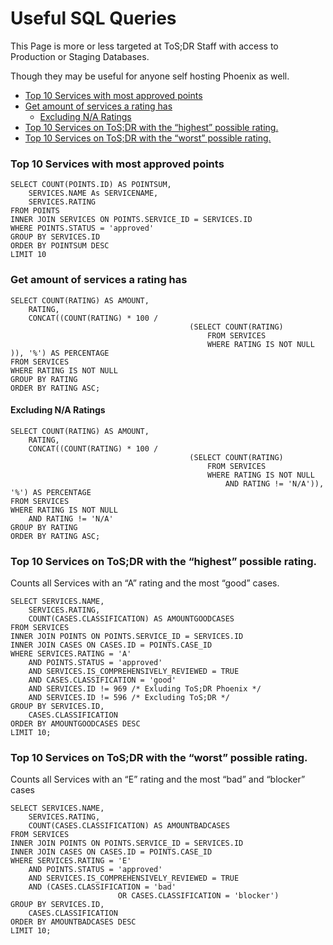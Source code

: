 # Useful SQL Queries

This Page is more or less targeted at ToS;DR Staff with access to Production or Staging Databases.

Though they may be useful for anyone self hosting Phoenix as well.

* [Top 10 Services with most approved points](useful-sql-queries.md#UsefulSQLQueries-Top10Serviceswithmostapprovedpoints)
* [Get amount of services a rating has](useful-sql-queries.md#UsefulSQLQueries-Getamountofservicesaratinghas)
  * [Excluding N/A Ratings](useful-sql-queries.md#UsefulSQLQueries-ExcludingN/ARatings)
* [Top 10 Services on ToS;DR with the “highest” possible rating.](useful-sql-queries.md#UsefulSQLQueries-Top10ServicesonToS;DRwiththe“highest”possiblerating.)
* [Top 10 Services on ToS;DR with the “worst” possible rating.](useful-sql-queries.md#UsefulSQLQueries-Top10ServicesonToS;DRwiththe“worst”possiblerating.)

### Top 10 Services with most approved points <a href="#usefulsqlqueries-top10serviceswithmostapprovedpoints" id="usefulsqlqueries-top10serviceswithmostapprovedpoints"></a>

```
SELECT COUNT(POINTS.ID) AS POINTSUM,
	SERVICES.NAME As SERVICENAME,
	SERVICES.RATING
FROM POINTS
INNER JOIN SERVICES ON POINTS.SERVICE_ID = SERVICES.ID
WHERE POINTS.STATUS = 'approved'
GROUP BY SERVICES.ID
ORDER BY POINTSUM DESC
LIMIT 10
```

### Get amount of services a rating has <a href="#usefulsqlqueries-getamountofservicesaratinghas" id="usefulsqlqueries-getamountofservicesaratinghas"></a>

```
SELECT COUNT(RATING) AS AMOUNT,
	RATING,
	CONCAT((COUNT(RATING) * 100 /
										(SELECT COUNT(RATING)
											FROM SERVICES
											WHERE RATING IS NOT NULL )), '%') AS PERCENTAGE
FROM SERVICES
WHERE RATING IS NOT NULL
GROUP BY RATING
ORDER BY RATING ASC;
```

#### Excluding N/A Ratings <a href="#usefulsqlqueries-excludingn-aratings" id="usefulsqlqueries-excludingn-aratings"></a>

```
SELECT COUNT(RATING) AS AMOUNT,
	RATING,
	CONCAT((COUNT(RATING) * 100 /
										(SELECT COUNT(RATING)
											FROM SERVICES
											WHERE RATING IS NOT NULL
												AND RATING != 'N/A')), '%') AS PERCENTAGE
FROM SERVICES
WHERE RATING IS NOT NULL
	AND RATING != 'N/A'
GROUP BY RATING
ORDER BY RATING ASC;
```

### Top 10 Services on ToS;DR with the “highest” possible rating. <a href="#usefulsqlqueries-top10servicesontos-drwiththe-highest-possiblerating" id="usefulsqlqueries-top10servicesontos-drwiththe-highest-possiblerating"></a>

Counts all Services with an “A” rating and the most “good” cases.

```
SELECT SERVICES.NAME,
	SERVICES.RATING,
	COUNT(CASES.CLASSIFICATION) AS AMOUNTGOODCASES
FROM SERVICES
INNER JOIN POINTS ON POINTS.SERVICE_ID = SERVICES.ID
INNER JOIN CASES ON CASES.ID = POINTS.CASE_ID
WHERE SERVICES.RATING = 'A'
    AND POINTS.STATUS = 'approved'
	AND SERVICES.IS_COMPREHENSIVELY_REVIEWED = TRUE
	AND CASES.CLASSIFICATION = 'good'
	AND SERVICES.ID != 969 /* Exluding ToS;DR Phoenix */
	AND SERVICES.ID != 596 /* Excluding ToS;DR */
GROUP BY SERVICES.ID,
	CASES.CLASSIFICATION
ORDER BY AMOUNTGOODCASES DESC
LIMIT 10;
```

### Top 10 Services on ToS;DR with the “worst” possible rating. <a href="#usefulsqlqueries-top10servicesontos-drwiththe-worst-possiblerating" id="usefulsqlqueries-top10servicesontos-drwiththe-worst-possiblerating"></a>

Counts all Services with an “E” rating and the most “bad” and “blocker” cases

```
SELECT SERVICES.NAME,
	SERVICES.RATING,
	COUNT(CASES.CLASSIFICATION) AS AMOUNTBADCASES
FROM SERVICES
INNER JOIN POINTS ON POINTS.SERVICE_ID = SERVICES.ID
INNER JOIN CASES ON CASES.ID = POINTS.CASE_ID
WHERE SERVICES.RATING = 'E'
    AND POINTS.STATUS = 'approved'
	AND SERVICES.IS_COMPREHENSIVELY_REVIEWED = TRUE
	AND (CASES.CLASSIFICATION = 'bad'
						OR CASES.CLASSIFICATION = 'blocker')
GROUP BY SERVICES.ID,
	CASES.CLASSIFICATION
ORDER BY AMOUNTBADCASES DESC
LIMIT 10;
```
